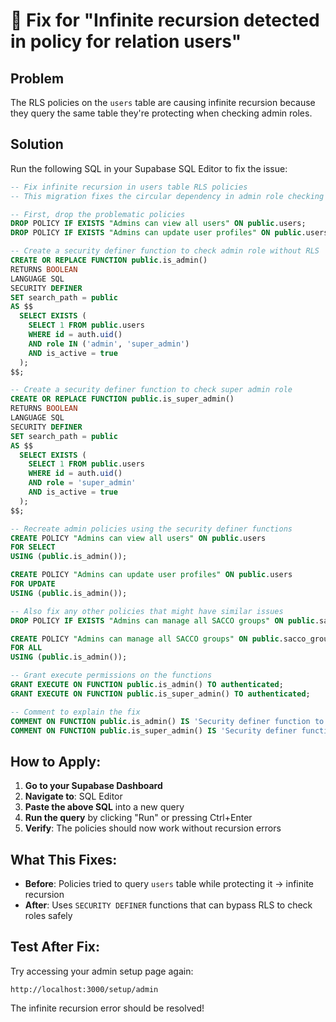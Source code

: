 # 🔧 Fix for "Infinite recursion detected in policy for relation users"

## Problem
The RLS policies on the `users` table are causing infinite recursion because they query the same table they're protecting when checking admin roles.

## Solution
Run the following SQL in your Supabase SQL Editor to fix the issue:

```sql
-- Fix infinite recursion in users table RLS policies
-- This migration fixes the circular dependency in admin role checking

-- First, drop the problematic policies
DROP POLICY IF EXISTS "Admins can view all users" ON public.users;
DROP POLICY IF EXISTS "Admins can update user profiles" ON public.users;

-- Create a security definer function to check admin role without RLS
CREATE OR REPLACE FUNCTION public.is_admin()
RETURNS BOOLEAN
LANGUAGE SQL
SECURITY DEFINER
SET search_path = public
AS $$
  SELECT EXISTS (
    SELECT 1 FROM public.users
    WHERE id = auth.uid() 
    AND role IN ('admin', 'super_admin')
    AND is_active = true
  );
$$;

-- Create a security definer function to check super admin role
CREATE OR REPLACE FUNCTION public.is_super_admin()
RETURNS BOOLEAN
LANGUAGE SQL
SECURITY DEFINER
SET search_path = public
AS $$
  SELECT EXISTS (
    SELECT 1 FROM public.users
    WHERE id = auth.uid() 
    AND role = 'super_admin'
    AND is_active = true
  );
$$;

-- Recreate admin policies using the security definer functions
CREATE POLICY "Admins can view all users" ON public.users 
FOR SELECT 
USING (public.is_admin());

CREATE POLICY "Admins can update user profiles" ON public.users 
FOR UPDATE 
USING (public.is_admin());

-- Also fix any other policies that might have similar issues
DROP POLICY IF EXISTS "Admins can manage all SACCO groups" ON public.sacco_groups;

CREATE POLICY "Admins can manage all SACCO groups" ON public.sacco_groups 
FOR ALL 
USING (public.is_admin());

-- Grant execute permissions on the functions
GRANT EXECUTE ON FUNCTION public.is_admin() TO authenticated;
GRANT EXECUTE ON FUNCTION public.is_super_admin() TO authenticated;

-- Comment to explain the fix
COMMENT ON FUNCTION public.is_admin() IS 'Security definer function to check admin role without RLS recursion';
COMMENT ON FUNCTION public.is_super_admin() IS 'Security definer function to check super admin role without RLS recursion';
```

## How to Apply:

1. **Go to your Supabase Dashboard**
2. **Navigate to**: SQL Editor
3. **Paste the above SQL** into a new query
4. **Run the query** by clicking "Run" or pressing Ctrl+Enter
5. **Verify**: The policies should now work without recursion errors

## What This Fixes:

- **Before**: Policies tried to query `users` table while protecting it → infinite recursion
- **After**: Uses `SECURITY DEFINER` functions that can bypass RLS to check roles safely

## Test After Fix:

Try accessing your admin setup page again:
```
http://localhost:3000/setup/admin
```

The infinite recursion error should be resolved!
